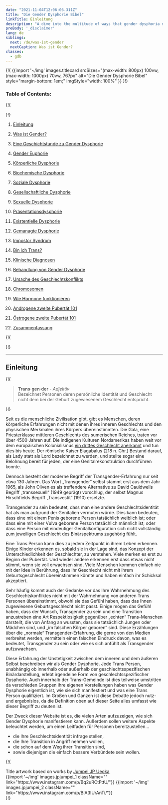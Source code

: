 ```yaml
---
date: "2021-11-04T12:06:06.311Z"
title: "Die Gender Dysphorie Bibel"
linkTitle: Einleitung
description: "A dive into the multitude of ways that gender dysphoria manifests and what it means to be transgender."
preBody: '_disclaimer'
lang: de
siblings:
  next: /de/was-ist-gender
  nextCaption: Was ist Gender?
classes:
  - gdb
---
```



{!{
{{import
  '~/img'
  images.titlecard
  srcSizes="(max-width: 800px) 100vw, (max-width: 1000px) 70vw, 767px"
  alt="Die Gender Dysphorie Bibel"
  style="margin-bottom: 1em;"
  imgStyle="width: 100%"
}}
}!}

### Table of Contents:

{!{ <div class="two-column-list"> }!}

1. [Einleitung](#Einleitung)

2. [Was ist Gender?](/de/was-ist-gender)

3. [Eine Geschichtstunde zu Gender Dysphorie](/de/geschichte)

4. [Gender Euphorie](/de/euphorie)

5. [Körperliche Dysphorie](/de/körperliche-dysphorie)

6. [Biochemische Dysphorie](/de/biochemische-dysphorie)

7. [Soziale Dysphorie](/de/soziale-dysphorie)

8. [Gesellschaftliche Dysphorie](/de/gesellschaftliche-dysphorie)

9. [Sexuelle Dysphorie](/de/sexuelle-dysphorie)

10. [Präsentationsdysphorie](/de/präsentationsdysphorie)

11. [Existentielle Dysphorie](/de/existentielle-dysphorie)

12. [Gemanagte Dysphorie](/de/gemanagte-dysphorie)

13. [Impostor Syndrom](/de/impostor-syndrom)

14. [Bin ich Trans?](/de/bin-ich-trans)

15. [Klinische Diagnosen](/de/diagnose)

16. [Behandlung von Gender Dysphorie](/de/behandlung)

17. [Ursache des Geschlechtskonflikts](/de/ursache)

18. [Chromosomen](/de/chromosomen)

19. [Wie Hormone funktionieren](/de/hormone)

20. [Androgene zweite Pubertät 101](/de/androgene-zweite-pubertät)

21. [Östrogene zweite Pubertät 101](/de/östrogene-zweite-pubertat)

22. [Zusammenfassung](/de/zusammenfassung)

{!{ </div> }!}

<hr class="print-break-after print-hidden">

## Einleitung

{!{
<div class="gutter"><blockquote>
  <strong>Trans·gen·der</strong> - <em>Adjektiv</em><br>
  Bezeichnet Personen deren persönliche Identität und Geschlecht nicht dem bei der Geburt zugewiesenem Geschlecht entspricht.
</blockquote></div>
}!}

Seit es die menschliche Zivilisation gibt, gibt es Menschen, deren körperliche Erfahrungen nicht mit denen ihres inneren Geschlechts und den physischen Merkmalen ihres Körpers übereinstimmten. Die Gala, eine Priesterklasse mittleren Geschlechts des sumerischen Reiches, traten vor über 4500 Jahren auf. Die indigenen Kulturen Nordamerikas haben weit vor dem europäischen Kolonialismus [ein drittes Geschlecht anerkannt](https://de.wikipedia.org/wiki/Drittes_Geschlecht) und tun dies bis heute. Der römische Kaiser Elagabalus (218 n. Chr.) Bestand darauf, als Lady statt als Lord bezeichnet zu werden, und stellte sogar eine Belohnung bereit für jeden, der eine Genitalrekonstruktion durchführen konnte. 

Dennoch besteht der moderne Begriff der Transgender-Erfahrung nur seit etwa 130 Jahren. Das Wort „Transgender“ selbst stammt erst aus dem Jahr 1965, als John Oliven es als treffendere Alternative zu David Cauldwells Begriff „transsexuell“ (1949 geprägt) vorschlug, der selbst Magnus Hirschfields Begriff „Transvestit“ (1910) ersetzte.

Transgender zu sein bedeutet, dass man eine andere Geschlechtsidentität hat als man aufgrund der Genitalien vermuten würde. Dies kann bedeuten, dass eine mit einem Penis geborene Person tatsächlich weiblich ist; oder dass eine mit einer Vulva geborene Person tatsächlich männlich ist; oder dass eine Person mit eindeutiger Genitalkonfiguration sich nicht vollständig zum jeweiligen Geschlecht des Binärspektrums zugehörig fühlt.

Eine Trans Person kann dies zu jedem Zeitpunkt in ihrem Leben erkennen. Einige Kinder erkennen es, sobald sie in der Lage sind, das Konzept der Unterschiedlichkeit der Geschlechter, zu verstehen. Viele merken es erst zu Beginn der Pubertät. Und wieder andere erkennen erst dass etwas nicht stimmt, wenn sie voll erwachsen sind. Viele Menschen kommen einfach nie mit der Idee in Berührung, dass ihr Geschlecht nicht mit ihrem Geburtsgeschlecht übereinstimmen könnte und haben einfach ihr Schicksal akzeptiert.

Sehr häufig kommt auch der Gedanke vor das Ihre Wahrnehmung des Geschlechtskonfliktes nicht mit der Wahrnehmung von anderen Trans Personen übereinstimmt, obwohl sie das Gefühl haben, dass das Ihnen zugewiesene Geburtsgeschlecht nicht passt. Einige mögen das Gefühl haben, dass der Wunsch, Transgender zu sein und eine Transition anzustreben eine Art Respektlosigkeit gegenüber „echten“ Trans-Menschen darstellt, die von Anfang an wussten, dass sie tatsächlich Jungen oder Mädchen sind, und „im falschen Körper geboren“ sind. Diese Erzählungen über die „normale“ Transgender-Erfahrung, die gerne von den Medien verbreitet werden, vermitteln einen falschen Eindruck davon, was es bedeutet, Transgender zu sein oder wie es sich anfühlt als Transgender aufzuwachsen.

Diese Erfahrung der Unstetigkeit zwischen dem inneren und dem äußeren Selbst beschreiben wir als Gender Dysphorie. Jede Trans Person, unabhängig ob innerhalb oder außerhalb der geschlechtsspezifischen Binärdarstellung, erlebt irgendeine Form von geschlechtsspezifischer Dysphorie. Auch innerhalb der Trans-Gemeinde ist dies teilweise umstritten da verschieden Gruppen ihre eigenen Vorstellungen haben was Gender Dysphorie eigentlich ist, wie sie sich manifestiert und was eine Trans Person qualifiziert. Im Großen und Ganzen ist diese Debatte jedoch nutz- und ergebnislos, da die Definition oben auf dieser Seite alles umfasst wie dieser Begriff zu deuten ist.

Der Zweck dieser Website ist es, die vielen Arten aufzuzeigen, wie sich Gender Dysphorie manifestieren kann. Außerdem sollen weitere Aspekte beleuchtet werden, um einen Leitfaden für Personen bereitzustellen...

- die Ihre Geschlechtsidentität infrage stellen,
- die Ihre Transition in Angriff nehmen wollen,
- die schon auf dem Weg ihrer Transition sind,
- sowie diejenigen die einfach bessere Verbündete sein wollen.

{!{
<div class="gutter flex flex-end print-inline print-span2 print-center">
<span>Title artwork based on works by <a href="https://www.instagram.com/jp_means_jumpei/">Jumpei JP Ueoka</a></span>
<div class="grid-row" style="grid-template-columns: 1fr 1fr">
{{import '~/img' images.jpjumpei_1 className="" link="https://www.instagram.com/p/Bq2uRCtFttU/"}}
{{import '~/img' images.jpjumpei_2 className="" link="https://www.instagram.com/p/BlA3IUrAnTi/"}}
</div>
</div>
}!}
